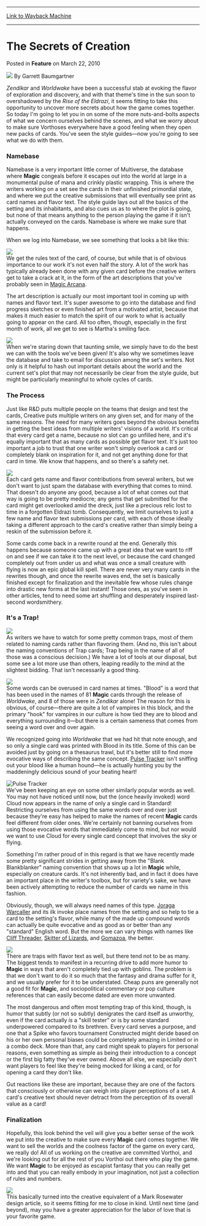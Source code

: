 
---
[Link to Wayback Machine](https://web.archive.org/web/20170321114925/http://magic.wizards.com/en/articles/archive/feature/secrets-creation-2010-03-22)

[_metadata_:wayback_url]:- "http://magic.wizards.com/en/articles/archive/feature/secrets-creation-2010-03-22"
[_metadata_:wayback_raw_url]:- "https://web.archive.org/web/20170321114925id_/http://magic.wizards.com/en/articles/archive/feature/secrets-creation-2010-03-22"
[_metadata_:wayback_capture_timestamp]:- "2017-03-21 11:49:25+00:00"
[_metadata_:publish_date]:- "2010-03-22"
[_metadata_:description]:- "Zendikar and Worldwake have been a successful stab at evoking the flavor of exploration and discovery, and with that theme's time in the sun soon to overshadowed by the Rise of the Eldrazi, it seems fitting to take this opportunity to uncover more secrets about how the game comes together. So today I'm going to let you in on some of the more nuts-and-bolts aspects of what we concern ourselves behind the scenes, and what we worry about to make sure Vorthoses everywhere have a good feeling when they open new packs of cards."
[_metadata_:generator]:- "Drupal 7 (http://drupal.org)"
---


The Secrets of Creation
=======================



 Posted in **Feature**
 on March 22, 2010 






![](https://media.magic.wizards.com/styles/auth_small/public/generic-avatar-150_316.png)
By Garrett Baumgartner











*Zendikar* and *Worldwake* have been a successful stab at evoking the flavor of exploration and discovery, and with that theme's time in the sun soon to overshadowed by the *Rise of the Eldrazi*, it seems fitting to take this opportunity to uncover more secrets about how the game comes together. So today I'm going to let you in on some of the more nuts-and-bolts aspects of what we concern ourselves behind the scenes, and what we worry about to make sure Vorthoses everywhere have a good feeling when they open new packs of cards. You've seen the style guides—now you're going to see what we do with them.

### Namebase

Namebase is a very important little corner of Multiverse, the database where **Magic** congeals before it escapes out into the world at large in a monumental pulse of mana and crinkly plastic wrapping. This is where the writers working on a set see the cards in their unfinished primordial state, and where we put the creative submissions that will eventually see print as card names and flavor text. The style guide lays out all the basics of the setting and its inhabitants, and also cues us as to where the plot is going, but none of that means anything to the person playing the game if it isn't actually conveyed on the cards. Namebase is where we make sure that happens.

When we log into Namebase, we see something that looks a bit like this:

![](https://media.magic.wizards.com/image_legacy_migration/mtg/images/daily/features/feature83_mockUp.jpg)  
We get the rules text of the card, of course, but while that is of obvious importance to our work it's not even half the story. A lot of the work has typically already been done with any given card before the creative writers get to take a crack at it, in the form of the art descriptions that you've probably seen in [Magic Arcana](/en/articles/archive/sketches-harabaz-druid-2010-03-03).

The art description is actually our most important tool in coming up with names and flavor text. It's super awesome to go into the database and find progress sketches or even finished art from a motivated artist, because that makes it much easier to match the spirit of our work to what is actually going to appear on the card. All too often, though, especially in the first month of work, all we get to see is Martha's smiling face.

![](https://media.magic.wizards.com/image_legacy_migration/mtg/images/daily/features/feature83_martha.jpg)  
When we're staring down that taunting smile, we simply have to do the best we can with the tools we've been given! It's also why we sometimes leave the database and take to email for discussion among the set's writers. Not only is it helpful to hash out important details about the world and the current set's plot that may not necessarily be clear from the style guide, but might be particularly meaningful to whole cycles of cards.

### The Process

Just like R&D puts multiple people on the teams that design and test the cards, Creative puts multiple writers on any given set, and for many of the same reasons. The need for many writers goes beyond the obvious benefits in getting the best ideas from multiple writers' visions of a world. It's critical that every card get a name, because no slot can go unfilled here, and it's equally important that as many cards as possible get flavor text. It's just too important a job to trust that one writer won't simply overlook a card or completely blank on inspiration for it, and not get anything done for that card in time. We know that happens, and so there's a safety net. 

![](https://media.magic.wizards.com/image_legacy_migration/mtg/images/daily/features/feature83_hiveMindFlavor.jpg)  
Each card gets name and flavor contributions from several writers, but we don't want to just spam the database with everything that comes to mind. That doesn't do anyone any good, because a lot of what comes out that way is going to be pretty mediocre; any gems that get submitted for the card might get overlooked amid the dreck, just like a precious relic lost to time in a forgotten Eldrazi tomb. Consequently, we limit ourselves to just a few name and flavor text submissions per card, with each of those ideally taking a different approach to the card's creative rather than simply being a reskin of the submission before it.

Some cards come back in a rewrite round at the end. Generally this happens because someone came up with a great idea that we want to riff on and see if we can take it to the next level, or because the card changed completely out from under us and what was once a small creature with flying is now an epic global kill spell. There are never very many cards in the rewrites though, and once the rewrite waves end, the set is basically finished except for finalization and the inevitable few whose rules change into drastic new forms at the last instant! Those ones, as you've seen in other articles, tend to need some art shuffling and desperately inspired last-second wordsmithery. 

### It's a Trap!

[![](https://media.magic.wizards.com/image_legacy_migration/mtg/images/daily/features/feature83_balothCage.jpg)](http://sale.images.woot.com/It_s_A_Trap!a9lStandard.png)  
As writers we have to watch for some pretty common traps, most of them related to naming cards rather than flavoring them. (And no, this isn't about the naming conventions of Trap cards; Trap being in the name of all of those was a conscious decision.) We have a lot of tools at our disposal, but some see a lot more use than others, leaping readily to the mind at the slightest bidding. That isn't necessarily a good thing.

![](https://media.magic.wizards.com/image_legacy_migration/mtg/images/daily/features/feature83_bloodTops.jpg)  
Some words can be overused in card names at times. "Blood" is a word that has been used in the names of 81 **Magic** cards through the release of *Worldwake*, and 8 of those were in *Zendikar* alone! The reason for this is obvious, of course—there are quite a lot of vampires in this block, and the primary "hook" for vampires in our culture is how tied they are to blood and everything surrounding it—but there is a certain sameness that comes from seeing a word over and over again.

We recognized going into *Worldwake* that we had hit that note enough, and so only a single card was printed with Blood in its title. Some of this can be avoided just by going on a thesaurus trawl, but it's better still to find more evocative ways of describing the same concept. [Pulse Tracker](http://gatherer.wizards.com/Pages/Card/Details.aspx?name=Pulse+Tracker) isn't sniffing out your blood like a human hound—he is actually hunting you by the maddeningly delicious sound of your beating heart!

![Pulse Tracker](http://gatherer.wizards.com/Handlers/Image.ashx?type=card&name=Pulse+Tracker)  
We've been keeping an eye on some other similarly popular words as well. You may not have noticed until now, but the (once heavily invoked) word Cloud now appears in the name of only a single card in Standard! Restricting ourselves from using the same words over and over just because they're easy has helped to make the names of recent **Magic** cards feel different from older ones. We're certainly not banning ourselves from using those evocative words that immediately come to mind, but nor would we want to use Cloud for every single card concept that involves the sky or flying.

Something I'm rather proud of in this regard is that we have recently made some pretty significant strides in getting away from the "Blank Blankblanker" naming convention that shows up a lot in **Magic** while, especially on creature cards. It's not inherently bad, and in fact it does have an important place in the writer's toolbox, but for variety's sake, we have been actively attempting to reduce the number of cards we name in this fashion. 

Obviously, though, we will always need names of this type. [Joraga Warcaller](http://gatherer.wizards.com/Pages/Card/Details.aspx?name=Joraga+Warcaller) and its ilk invoke place names from the setting and so help to tie a card to the setting's flavor, while many of the made up compound words can actually be quite evocative and as good as or better than any "standard" English word. But the more we can vary things with names like [Cliff Threader](http://gatherer.wizards.com/Pages/Card/Details.aspx?name=Cliff+Threader), [Skitter of Lizards](http://gatherer.wizards.com/Pages/Card/Details.aspx?name=Skitter+of+Lizards), and [Gomazoa](http://gatherer.wizards.com/Pages/Card/Details.aspx?name=Gomazoa), the better.

![](https://media.magic.wizards.com/image_legacy_migration/mtg/images/daily/features/feature83_greenREd.jpg)  
There are traps with flavor text as well, but there tend not to be as many. The biggest tends to manifest in a recurring drive to add more humor to **Magic** in ways that aren't completely tied up with goblins. The problem is that we don't want to do it so much that the fantasy and drama suffer for it, and we usually prefer for it to be understated. Cheap puns are generally not a good fit for **Magic**, and sociopolitical commentary or pop culture references that can easily become dated are even more unwanted.

The most dangerous and often most tempting trap of this kind, though, is humor that subtly (or not so subtly) denigrates the card itself as unworthy, even if the card actually *is* a "skill tester" or is by some standard underpowered compared to its brethren. Every card serves a purpose, and one that a Spike who favors tournament Constructed might deride based on his or her own personal biases could be completely amazing in Limited or in a combo deck. More than that, any card might speak to players for personal reasons, even something as simple as being their introduction to a concept or the first big fatty they've ever owned. Above all else, we especially don't want players to feel like they're being mocked for liking a card, or for opening a card they don't like.

Gut reactions like these are important, because they are one of the factors that consciously or otherwise can weigh into player perceptions of a set. A card's creative text should never detract from the perception of its overall value as a card!

### Finalization

Hopefully, this look behind the veil will give you a better sense of the work we put into the creative to make sure every **Magic** card comes together. We want to sell the worlds and the coolness factor of the game on every card, we really do! All of us working on the creative are committed Vorthoi, and we're looking out for all the rest of you Vorthoi out there who play the game. We want **Magic** to be enjoyed as escapist fantasy that you can really get into and that you can really embody in your imagination, not just a collection of rules and numbers.

![](https://media.magic.wizards.com/image_legacy_migration/mtg/images/daily/features/feature83_mountain.jpg)  
This basically turned into the creative equivalent of a Mark Rosewater design article, so it seems fitting for me to close in kind. Until next time (and beyond), may you have a greater appreciation for the labor of love that is your favorite game.







